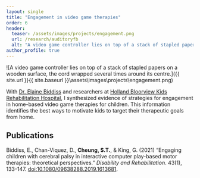 ```yaml
---
layout: single
title: "Engagement in video game therapies"
order: 6
header:
  teaser: /assets/images/projects/engagement.png
  url: /research/auditoryfb
  alt: "A video game controller lies on top of a stack of stapled papers on a wooden surface, the cord wrapped several times around its centre."
author_profile: true
---
```

![A video game controller lies on top of a stack of stapled papers on a wooden surface, the cord wrapped several times around its centre.]({{ site.url }}{{ site.baseurl }}\assets\images\projects\engagement.png)

With [Dr. Elaine Biddiss](https://hollandbloorview.ca/staff/elaine-biddiss-masc-phd) and researchers at [Holland Bloorview Kids Rehabilitation Hospital](https://hollandbloorview.ca/), I synthesized evidence of strategies for engagement in home-based video game therapies for children. This information identifies the best ways to motivate kids to target their therapeutic goals from home.

## Publications
Biddiss, E., Chan-Viquez, D., **Cheung, S.T.**, & King, G. (2021) “Engaging children with cerebral palsy in interactive computer play-based motor therapies: theoretical perspectives.” *Disability and Rehabilitation*. 43(1), 133-147. [doi:10.1080/09638288.2019.1613681](http://dx.doi.org/10.1080/09638288.2019.1613681).
